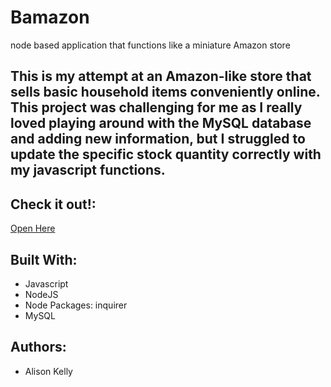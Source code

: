 # Bamazon
node based application that functions like a miniature Amazon store

## This is my attempt at an Amazon-like store that sells basic household items conveniently online. This project was challenging for me as I really loved playing around with the MySQL database and adding new information, but I struggled to update the specific stock quantity correctly with my javascript functions.


## Check it out!: 
[Open Here](https://drive.google.com/file/d/1ha6lZFvGUyrATYTgbFnQt5eBcYDAiTQb/view "My Portfolio")


## Built With:
* Javascript
* NodeJS
* Node Packages: inquirer
* MySQL

## Authors: 
* Alison Kelly